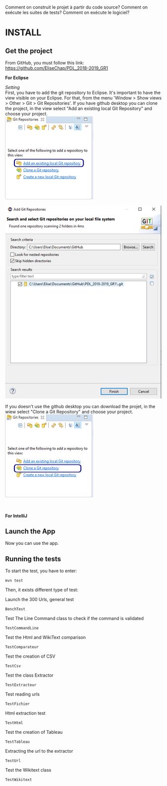 Comment on construit le projet à partir du code source?
Comment on exécute les suites de tests?
Comment on exécute le logiciel?

# INSTALL 

## Get the project 

From GitHub, you must follow this link: https://github.com/EliseChap/PDL_2018-2019_GR1

**For Eclipse**

*Setting* <br>
First, you have to add the git repository to Eclipse. It's important to have the view visible on your Eclipse. For that, from the menu 'Window > Show views > Other > Git > Git Repositories'.
If you have github desktop you can clone the project, in the view select "Add an existing local Git Repository" and choose your project.
<br><img src= "ANNEXES/ExistingLocalGit.png"><br>
<br><img src= "ANNEXES/projectClone.png"><br>

If you doesn't use the github desktop you can download the projet, in the wiew select "Clone a Git Repository" and choose your project.<br><img src= "ANNEXES/imgGitRepositories.png"><br>
<br><img srx= "ANNEXES/projectDownload.png"><br>

**For IntelliJ**







## Launch the App
Now you can use the app. 




## Running the tests

To start the test, you have to enter:
```
mvn test
```
Then, it exists different type of test: <br>

Launch the 300 Urls, general test
```
BenchTest
```
Test The Line Command class to check if the command is validated
```
TestCommandLine
```
Test the Html and WikiText comparison
```
TestComparateur
```
Test the creation of CSV
```
TestCsv
```
Test the class Extractor
```
TestExtracteur
```
Test reading urls
```
TestFichier
```
Html extraction test
```
TestHtml
```
Test the creation of Tableau
```
TestTableau
```
Extracting the url to the extractor
```
TestUrl
```
Test the Wikitext class
```
TestWikitext
```







